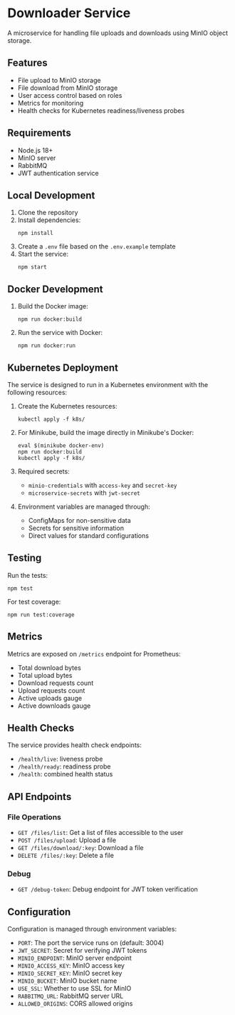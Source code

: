 # Downloader Service

A microservice for handling file uploads and downloads using MinIO object storage.

## Features

- File upload to MinIO storage
- File download from MinIO storage
- User access control based on roles
- Metrics for monitoring
- Health checks for Kubernetes readiness/liveness probes

## Requirements

- Node.js 18+
- MinIO server
- RabbitMQ
- JWT authentication service

## Local Development

1. Clone the repository
2. Install dependencies:
   ```
   npm install
   ```
3. Create a `.env` file based on the `.env.example` template
4. Start the service:
   ```
   npm start
   ```

## Docker Development

1. Build the Docker image:
   ```
   npm run docker:build
   ```
2. Run the service with Docker:
   ```
   npm run docker:run
   ```

## Kubernetes Deployment

The service is designed to run in a Kubernetes environment with the following resources:

1. Create the Kubernetes resources:
   ```
   kubectl apply -f k8s/
   ```

2. For Minikube, build the image directly in Minikube's Docker:
   ```
   eval $(minikube docker-env)
   npm run docker:build
   kubectl apply -f k8s/
   ```

3. Required secrets:
   - `minio-credentials` with `access-key` and `secret-key`
   - `microservice-secrets` with `jwt-secret`

4. Environment variables are managed through:
   - ConfigMaps for non-sensitive data
   - Secrets for sensitive information
   - Direct values for standard configurations

## Testing

Run the tests:
```
npm test
```

For test coverage:
```
npm run test:coverage
```

## Metrics

Metrics are exposed on `/metrics` endpoint for Prometheus:
- Total download bytes
- Total upload bytes
- Download requests count
- Upload requests count 
- Active uploads gauge
- Active downloads gauge

## Health Checks

The service provides health check endpoints:
- `/health/live`: liveness probe
- `/health/ready`: readiness probe
- `/health`: combined health status

## API Endpoints

### File Operations
- `GET /files/list`: Get a list of files accessible to the user
- `POST /files/upload`: Upload a file
- `GET /files/download/:key`: Download a file
- `DELETE /files/:key`: Delete a file

### Debug
- `GET /debug-token`: Debug endpoint for JWT token verification

## Configuration

Configuration is managed through environment variables:
- `PORT`: The port the service runs on (default: 3004)
- `JWT_SECRET`: Secret for verifying JWT tokens
- `MINIO_ENDPOINT`: MinIO server endpoint
- `MINIO_ACCESS_KEY`: MinIO access key
- `MINIO_SECRET_KEY`: MinIO secret key
- `MINIO_BUCKET`: MinIO bucket name
- `USE_SSL`: Whether to use SSL for MinIO
- `RABBITMQ_URL`: RabbitMQ server URL
- `ALLOWED_ORIGINS`: CORS allowed origins